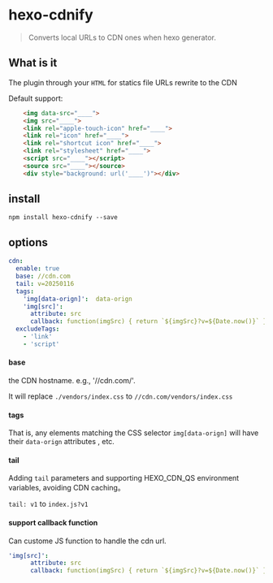 # hexo-cdnify

> Converts local URLs to CDN ones when hexo generator.

## What is it

The plugin through your `HTML` for statics file URLs rewrite to the CDN

Default support:

```html
    <img data-src="____">
    <img src="____">
    <link rel="apple-touch-icon" href="____">
    <link rel="icon" href="____">
    <link rel="shortcut icon" href="____">
    <link rel="stylesheet" href="____">
    <script src="____"></script>
    <source src="____"></source>
    <div style="background: url('____')"></div>
```

## install

`npm install hexo-cdnify --save`

## options

```yaml
cdn:
  enable: true
  base: //cdn.com
  tail: v=20250116
  tags:
    'img[data-orign]':  data-orign
    'img[src]':
      attribute: src
      callback: function(imgSrc) { return `${imgSrc}?v=${Date.now()}` }
  excludeTags:
    - 'link'
    - 'script'
```

#### base 

the CDN hostname. e.g., '//cdn.com/'.

It will replace `./vendors/index.css` to `//cdn.com/vendors/index.css`

#### tags

That is, any elements matching the CSS selector `img[data-orign]` will have their `data-orign` attributes , etc.

#### tail

Adding `tail` parameters and supporting HEXO_CDN_QS environment variables, avoiding CDN caching。

`tail: v1` to `index.js?v1`

#### support callback function

Can custome JS function to handle the cdn url.

```yaml
'img[src]':
      attribute: src
      callback: function(imgSrc) { return `${imgSrc}?v=${Date.now()}` }
```